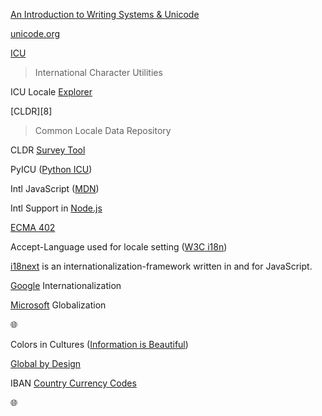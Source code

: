 [1]: https://informationisbeautiful.net/visualizations/colours-in-cultures/
[2]: https://globalbydesign.com/
[5]: https://r12a.github.io/scripts/tutorial/
[3]: https://icu4c-demos-7hxm2n5zgq-uc.a.run.app/icu-bin/locexp
[4]: https://developers.google.com/international/
[6]: https://developer.mozilla.org/en-US/docs/Web/JavaScript/Reference/Global_Objects/Intl
[7]: https://ecma-international.org/ecma-402/
[cldr]: http://cldr.unicode.org/
[9]: https://home.unicode.org/
[10]: http://site.icu-project.org/
[11]: https://nodejs.org/api/intl.html
[ms-g11n]: https://docs.microsoft.com/en-us/globalization/
[13]: https://www.w3.org/International/questions/qa-accept-lang-locales.en
[i18next]: https://www.i18next.com/

[An Introduction to Writing Systems & Unicode][5]

[unicode.org][9]

[ICU][10]
> International Character Utilities

ICU Locale [Explorer][3]

[CLDR][8] 
> Common Locale Data Repository

CLDR [Survey Tool][cldr]

PyICU ([Python ICU](https://pypi.org/project/PyICU/))

Intl JavaScript ([MDN][6])

Intl Support in [Node.js][11]

[ECMA 402][7]

Accept-Language used for locale setting ([W3C i18n][13])

[i18next][i18next] is an internationalization-framework written in and for JavaScript. 

[Google][4] Internationalization

[Microsoft][ms-g11n] Globalization


🌐

Colors in Cultures ([Information is Beautiful][1])

[Global by Design][2]

IBAN [Country Currency Codes](https://www.iban.com/currency-codes)


🌐
